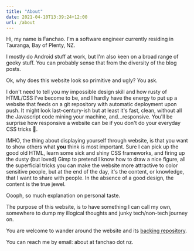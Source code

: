 ```yaml
---
title: "About"
date: 2021-04-10T13:39:24+12:00
url: /about
---
```


Hi, my name is Fanchao. I'm a software engineer currently residing in Tauranga, Bay of Plenty, NZ.

I mostly do Android stuff at work, but I'm also keen on a broad range of geeky stuff.
You can probably sense that from the diversity of the blog posts.

Ok, why does this website look so primitive and ugly? You ask. 

I don't need to tell you my impossible design skill and how rusty of HTML/CSS I've become to be, 
and I hardly have the energy to put up a website that feeds on a git repository with automatic
deployment upon push. It might look last-century-ish but at least it's fast, clean,
without all the Javascript code mining your machine, and...responsive. You'll be surprise
how responsive a website can be if you don't do your everyday CSS tricks 🤣.

IMHO, the thing about displaying yourself through website, is that you want to show others what
**you** think is most important. Sure I can pick up the good old HTML, learn some sick and shiny 
CSS frameworks, and firing up the dusty (but loved) Gimp to pretend I know how to draw a nice figure,
all the superficial tricks you can make the website more attractive to color sensitive people,
but at the end of the day, it's the content, or knowledge, that I want to share with people. 
In the absence of a good design, the content is the true jewel. 

Oooph, so much explanation on personal taste. 

The purpose of this website, is to have something I can call my own, somewhere
to dump my illogical thoughts and junky tech/non-tech journey on.  

You are welcome to wander around the website and its [backing repository](https://gitlab.com/simophin/website).

You can reach me by email: about at fanchao dot nz.
